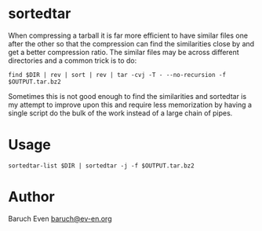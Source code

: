 # sortedtar

When compressing a tarball it is far more efficient to have similar files one after the other so that the compression can find the similarities close by and get a better compression ratio. The similar files may be across different directories and a common trick is to do:

    find $DIR | rev | sort | rev | tar -cvj -T - --no-recursion -f $OUTPUT.tar.bz2

Sometimes this is not good enough to find the similarities and sortedtar is my attempt to improve upon this and require less memorization by having a single script do the bulk of the work instead of a large chain of pipes.

# Usage

    sortedtar-list $DIR | sortedtar -j -f $OUTPUT.tar.bz2

# Author

Baruch Even <baruch@ev-en.org>
